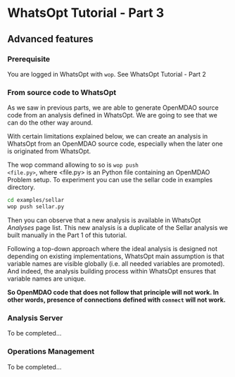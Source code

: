 # WhatsOpt Tutorial - Part 3

## Advanced features

### Prerequisite

You are logged in WhatsOpt with <code>wop</code>. See WhatsOpt Tutorial - Part 2

### From source code to WhatsOpt

As we saw in previous parts, we are able to generate OpenMDAO source code from an analysis defined in WhatsOpt. We are going to see that we can do the other way around.

With certain limitations explained below, we can create an analysis in WhatsOpt from an OpenMDAO source code, especially when the later one is originated from WhatsOpt.

The wop command allowing to so is <code>wop push <file.py></code>, where <file.py> is an Python file containing an OpenMDAO Problem setup. To experiment you can use the sellar code in examples directory.

```bash
cd examples/sellar
wop push sellar.py
```

Then you can observe that a new analysis is available in WhatsOpt _Analyses_ page list. This new analysis is a duplicate of the Sellar analysis we built manually in the Part 1 of this tutorial.

Following a top-down approach where the ideal analysis is designed not depending on existing implementations, WhatsOpt main assumption is that variable names are visible globally (i.e. all needed variables are promoted). And indeed, the analysis building process within WhatsOpt ensures that variable names are unique.

<strong>So OpenMDAO code that does not follow that principle will not work. In other words, presence of connections defined with <code>connect</code> will not work.</strong>

### Analysis Server

To be completed...

### Operations Management

To be completed...



```python

```
